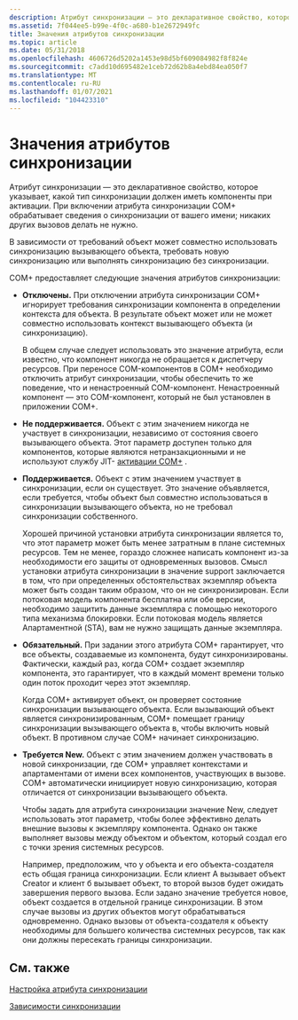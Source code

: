 ```yaml
---
description: Атрибут синхронизации — это декларативное свойство, которое указывает, какой тип синхронизации должен иметь компоненты при активации.
ms.assetid: 7f044ee5-b99e-4f0c-a680-b1e2672949fc
title: Значения атрибутов синхронизации
ms.topic: article
ms.date: 05/31/2018
ms.openlocfilehash: 4606726d5202a1453e98d5bf609084982f8f824e
ms.sourcegitcommit: c7add10d695482e1ceb72d62b8a4ebd84ea050f7
ms.translationtype: MT
ms.contentlocale: ru-RU
ms.lasthandoff: 01/07/2021
ms.locfileid: "104423310"
---
```

# <a name="synchronization-attribute-values"></a>Значения атрибутов синхронизации

Атрибут синхронизации — это декларативное свойство, которое указывает, какой тип синхронизации должен иметь компоненты при активации. При включении атрибута синхронизации COM+ обрабатывает сведения о синхронизации от вашего имени; никаких других вызовов делать не нужно.

В зависимости от требований объект может совместно использовать синхронизацию вызывающего объекта, требовать новую синхронизацию или выполнять синхронизацию без синхронизации.

COM+ предоставляет следующие значения атрибутов синхронизации:

-   **Отключены.** При отключении атрибута синхронизации COM+ игнорирует требования синхронизации компонента в определении контекста для объекта. В результате объект может или не может совместно использовать контекст вызывающего объекта (и синхронизацию).

    В общем случае следует использовать это значение атрибута, если известно, что компонент никогда не обращается к диспетчеру ресурсов. При переносе COM-компонентов в COM+ необходимо отключить атрибут синхронизации, чтобы обеспечить то же поведение, что и ненастроенный COM-компонент. Ненастроенный компонент — это COM-компонент, который не был установлен в приложении COM+.

-   **Не поддерживается.** Объект с этим значением никогда не участвует в синхронизации, независимо от состояния своего вызывающего объекта. Этот параметр доступен только для компонентов, которые являются нетранзакционными и не используют службу JIT- [активации COM+](com--just-in-time-activation.md) .

-   **Поддерживается.** Объект с этим значением участвует в синхронизации, если он существует. Это значение объявляется, если требуется, чтобы объект был совместно использоваться в синхронизации вызывающего объекта, но не требовал синхронизации собственного.

    Хорошей причиной установки атрибута синхронизации является то, что этот параметр может быть менее затратным в плане системных ресурсов. Тем не менее, гораздо сложнее написать компонент из-за необходимости его защиты от одновременных вызовов. Смысл установки атрибута синхронизации в значение support заключается в том, что при определенных обстоятельствах экземпляр объекта может быть создан таким образом, что он не синхронизирован. Если потоковая модель компонента бесплатна или обе версии, необходимо защитить данные экземпляра с помощью некоторого типа механизма блокировки. Если потоковая модель является Апартаментной (STA), вам не нужно защищать данные экземпляра.

-   **Обязательный.** При задании этого атрибута COM+ гарантирует, что все объекты, создаваемые из компонента, будут синхронизированы. Фактически, каждый раз, когда COM+ создает экземпляр компонента, это гарантирует, что в каждый момент времени только один поток проходит через этот экземпляр.

    Когда COM+ активирует объект, он проверяет состояние синхронизации вызывающего объекта. Если вызывающий объект является синхронизированным, COM+ помещает границу синхронизации вызывающего объекта в, чтобы включить новый объект. В противном случае COM+ начинает синхронизацию.

-   **Требуется New.** Объект с этим значением должен участвовать в новой синхронизации, где COM+ управляет контекстами и апартаментами от имени всех компонентов, участвующих в вызове. COM+ автоматически инициирует новую синхронизацию, которая отличается от синхронизации вызывающего объекта.

    Чтобы задать для атрибута синхронизации значение New, следует использовать этот параметр, чтобы более эффективно делать внешние вызовы к экземпляру компонента. Однако он также выполняет вызовы между объектом и объектом, который создал его с точки зрения системных ресурсов.

    Например, предположим, что у объекта и его объекта-создателя есть общая граница синхронизации. Если клиент A вызывает объект Creator и клиент б вызывает объект, то второй вызов будет ожидать завершения первого вызова. Если задано значение требуется новое, объект создается в отдельной границе синхронизации. В этом случае вызовы из других объектов могут обрабатываться одновременно. Однако вызовы от объекта-создателя к объекту необходимы для большего количества системных ресурсов, так как они должны пересекать границы синхронизации.

## <a name="related-topics"></a>См. также

<dl> <dt>

[Настройка атрибута синхронизации](setting-the-synchronization-attribute.md)
</dt> <dt>

[Зависимости синхронизации](synchronization-dependencies.md)
</dt> </dl>

 

 



